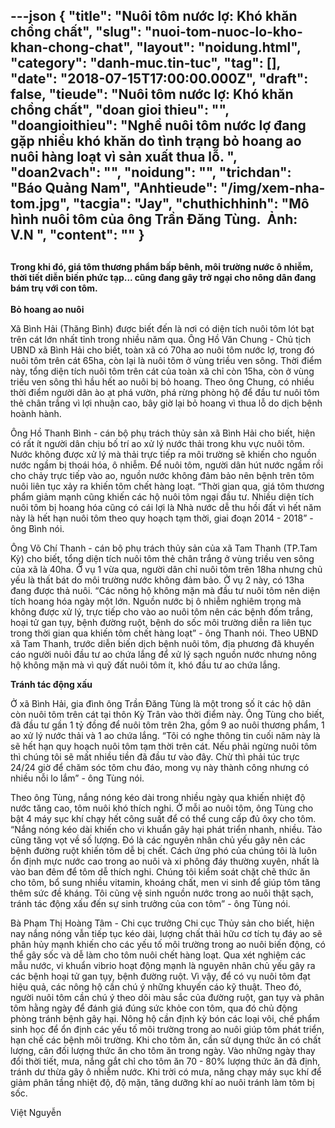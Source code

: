 ---json
{
    "title": "Nuôi tôm nước lợ: Khó khăn chồng chất",
    "slug": "nuoi-tom-nuoc-lo-kho-khan-chong-chat",
    "layout": "noidung.html",
    "category": "danh-muc.tin-tuc",
    "tag": [],
    "date": "2018-07-15T17:00:00.000Z",
    "draft": false,
    "tieude": "Nuôi tôm nước lợ: Khó khăn chồng chất",
    "doan gioi thieu": "",
    "doangioithieu": "Nghề nuôi tôm nước lợ đang gặp nhiều khó khăn do tình trạng bỏ hoang ao nuôi hàng loạt vì sản xuất thua lỗ. ",
    "doan2vach": "",
    "noidung": "",
    "trichdan": "Báo Quảng Nam",
    "Anhtieude": "/img/xem-nha-tom.jpg",
    "tacgia": "Jay",
    "chuthichhinh": "Mô hình nuôi tôm của ông Trần Đăng Tùng.  Ảnh: V.N ",
    "__content__": ""
}
---
<h2><span style="font-size:14px">Trong khi đ&oacute;, gi&aacute; t&ocirc;m thương phẩm bấp b&ecirc;nh, m&ocirc;i trường nước &ocirc; nhiễm, thời tiết diễn biến phức tạp... cũng đang g&acirc;y trở ngại cho n&ocirc;ng d&acirc;n đang b&aacute;m trụ với con t&ocirc;m.</span></h2>

<p><span style="font-size:14px"><strong>Bỏ hoang ao nu&ocirc;i</strong></span></p>

<p><span style="font-size:14px">X&atilde; B&igrave;nh Hải (Thăng B&igrave;nh) được biết đến l&agrave; nơi c&oacute; diện t&iacute;ch nu&ocirc;i t&ocirc;m l&oacute;t bạt tr&ecirc;n c&aacute;t lớn nhất tỉnh trong nhiều năm qua. &Ocirc;ng Hồ Văn Chung - Chủ tịch UBND x&atilde; B&igrave;nh Hải cho biết, to&agrave;n x&atilde; c&oacute; 70ha ao nu&ocirc;i t&ocirc;m nước lợ, trong đ&oacute; nu&ocirc;i t&ocirc;m tr&ecirc;n c&aacute;t 65ha, c&ograve;n lại l&agrave; nu&ocirc;i t&ocirc;m ở v&ugrave;ng triều ven s&ocirc;ng. Thời điểm n&agrave;y, tổng diện t&iacute;ch nu&ocirc;i t&ocirc;m tr&ecirc;n c&aacute;t của to&agrave;n x&atilde; chỉ c&ograve;n 15ha, c&ograve;n ở v&ugrave;ng triều ven s&ocirc;ng th&igrave; hầu hết ao nu&ocirc;i bị bỏ hoang. Theo &ocirc;ng Chung, c&oacute; nhiều thời điểm người d&acirc;n &agrave;o ạt ph&aacute; vườn, ph&aacute; rừng ph&ograve;ng hộ để đầu tư nu&ocirc;i t&ocirc;m thẻ ch&acirc;n trắng v&igrave; lợi nhuận cao, b&acirc;y giờ lại bỏ hoang v&igrave; thua lỗ do dịch bệnh ho&agrave;nh h&agrave;nh.</span></p>

<p><span style="font-size:14px">&Ocirc;ng Hồ Thanh B&igrave;nh - c&aacute;n bộ phụ tr&aacute;ch thủy sản x&atilde; B&igrave;nh Hải cho biết, hiện c&oacute; rất &iacute;t người d&acirc;n chịu bố tr&iacute; ao xử l&yacute; nước thải trong khu vực nu&ocirc;i t&ocirc;m. Nước kh&ocirc;ng được xử l&yacute; m&agrave; thải trực tiếp ra m&ocirc;i trường sẽ khiến cho nguồn nước ngầm bị tho&aacute;i h&oacute;a, &ocirc; nhiễm. Để nu&ocirc;i t&ocirc;m, người d&acirc;n h&uacute;t nước ngầm rồi cho chảy trực tiếp v&agrave;o ao, nguồn nước kh&ocirc;ng đảm bảo n&ecirc;n bệnh tr&ecirc;n t&ocirc;m nu&ocirc;i li&ecirc;n tục xảy ra khiến t&ocirc;m chết h&agrave;ng loạt. &ldquo;Thời gian qua, gi&aacute; t&ocirc;m thương phẩm giảm mạnh cũng khiến c&aacute;c hộ nu&ocirc;i t&ocirc;m ngại đầu tư. Nhiều diện t&iacute;ch nu&ocirc;i t&ocirc;m bị hoang h&oacute;a cũng c&oacute; c&aacute;i lợi l&agrave; Nh&agrave; nước dễ thu hồi đất v&igrave; hết năm n&agrave;y l&agrave; hết hạn nu&ocirc;i t&ocirc;m theo quy hoạch tạm thời, giai đoạn 2014 - 2018&rdquo; - &ocirc;ng B&igrave;nh n&oacute;i.</span></p>

<p><span style="font-size:14px">&Ocirc;ng V&otilde; Ch&iacute; Thanh - c&aacute;n bộ phụ tr&aacute;ch thủy sản của x&atilde; Tam Thanh (TP.Tam Kỳ) cho biết, tổng diện t&iacute;ch nu&ocirc;i t&ocirc;m thẻ ch&acirc;n trắng ở v&ugrave;ng triều ven s&ocirc;ng của x&atilde; l&agrave; 40ha. Ở vụ 1 vừa qua, người d&acirc;n chỉ nu&ocirc;i t&ocirc;m tr&ecirc;n 18ha nhưng chủ yếu l&agrave; thất b&aacute;t do m&ocirc;i trường nước kh&ocirc;ng đảm bảo. Ở vụ 2 n&agrave;y, c&oacute; 13ha đang được thả nu&ocirc;i. &ldquo;C&aacute;c n&ocirc;ng hộ kh&ocirc;ng mặn m&agrave; đầu tư nu&ocirc;i t&ocirc;m n&ecirc;n diện t&iacute;ch hoang h&oacute;a ng&agrave;y một lớn. Nguồn nước bị &ocirc; nhiễm nghi&ecirc;m trọng m&agrave; kh&ocirc;ng được xử l&yacute;, trực tiếp cho v&agrave;o ao nu&ocirc;i t&ocirc;m n&ecirc;n c&aacute;c bệnh đốm trắng, hoại tử gan tụy, bệnh đường ruột, bệnh do sốc m&ocirc;i trường diễn ra li&ecirc;n tục trong thời gian qua khiến t&ocirc;m chết h&agrave;ng loạt&rdquo; - &ocirc;ng Thanh n&oacute;i. Theo UBND x&atilde; Tam Thanh, trước diễn biến dịch bệnh nu&ocirc;i t&ocirc;m, địa phương đ&atilde; khuyến c&aacute;o người nu&ocirc;i đầu tư ao chứa lắng để xử l&yacute; sạch nguồn nước nhưng n&ocirc;ng hộ kh&ocirc;ng mặn m&agrave; v&igrave; quỹ đất nu&ocirc;i t&ocirc;m &iacute;t, kh&oacute; đầu tư ao chứa lắng.</span></p>

<p><span style="font-size:14px"><strong>Tr&aacute;nh t&aacute;c động xấu</strong></span></p>

<p><span style="font-size:14px">Ở x&atilde; B&igrave;nh Hải, gia đ&igrave;nh &ocirc;ng Trần Đăng T&ugrave;ng l&agrave; một trong số &iacute;t c&aacute;c hộ d&acirc;n c&ograve;n nu&ocirc;i t&ocirc;m tr&ecirc;n c&aacute;t tại th&ocirc;n Kỳ Tr&acirc;n v&agrave;o thời điểm n&agrave;y. &Ocirc;ng T&ugrave;ng cho biết, đ&atilde; đầu tư gần 1 tỷ đồng để nu&ocirc;i t&ocirc;m tr&ecirc;n 2ha, gồm 9 ao nu&ocirc;i thương phẩm, 1 ao xử l&yacute; nước thải v&agrave; 1 ao chứa lắng. &ldquo;T&ocirc;i c&oacute; nghe th&ocirc;ng tin cuối năm n&agrave;y l&agrave; sẽ hết hạn quy hoạch nu&ocirc;i t&ocirc;m tạm thời tr&ecirc;n c&aacute;t. Nếu phải ngừng nu&ocirc;i t&ocirc;m th&igrave; ch&uacute;ng t&ocirc;i sẽ mất nhiều tiền đ&atilde; đầu tư v&agrave;o đ&acirc;y. Chừ th&igrave; phải t&uacute;c trực 24/24 giờ để chăm s&oacute;c t&ocirc;m chu đ&aacute;o, mong vụ n&agrave;y th&agrave;nh c&ocirc;ng nhưng c&oacute; nhiều nỗi lo lắm&rdquo; - &ocirc;ng T&ugrave;ng n&oacute;i.</span></p>

<p><span style="font-size:14px">Theo &ocirc;ng T&ugrave;ng, nắng n&oacute;ng k&eacute;o d&agrave;i trong nhiều ng&agrave;y qua khiến nhiệt độ nước tăng cao, t&ocirc;m nu&ocirc;i kh&oacute; th&iacute;ch nghi. Ở mỗi ao nu&ocirc;i t&ocirc;m, &ocirc;ng T&ugrave;ng cho bật 4 m&aacute;y sục kh&iacute; chạy hết c&ocirc;ng suất để c&oacute; thể cung cấp đủ &ocirc;xy cho t&ocirc;m. &ldquo;Nắng n&oacute;ng k&eacute;o d&agrave;i khiến cho vi khuẩn g&acirc;y hại ph&aacute;t triển nhanh, nhiều. Tảo cũng tăng vọt về số lượng. Đ&oacute; l&agrave; c&aacute;c nguy&ecirc;n nh&acirc;n chủ yếu g&acirc;y n&ecirc;n c&aacute;c bệnh đường ruột khiến t&ocirc;m dễ bị chết. C&aacute;ch ứng ph&oacute; của ch&uacute;ng t&ocirc;i l&agrave; lu&ocirc;n ổn định mực nước cao trong ao nu&ocirc;i v&agrave; xi ph&ocirc;ng đ&aacute;y thường xuy&ecirc;n, nhất l&agrave; v&agrave;o ban đ&ecirc;m để t&ocirc;m dễ th&iacute;ch nghi. Ch&uacute;ng t&ocirc;i kiểm so&aacute;t chặt chẽ thức ăn cho t&ocirc;m, bổ sung nhiều vitamin, kho&aacute;ng chất, men vi sinh để gi&uacute;p t&ocirc;m tăng th&ecirc;m sức đề kh&aacute;ng. T&ocirc;i cũng vệ sinh nguồn nước trong ao nu&ocirc;i thật sạch, tr&aacute;nh t&aacute;c động xấu đến sự sinh trưởng của con t&ocirc;m&rdquo; - &ocirc;ng T&ugrave;ng n&oacute;i.</span></p>

<p><span style="font-size:14px">B&agrave; Phạm Thị Ho&agrave;ng T&acirc;m - Chi cục trưởng Chi cục Thủy sản cho biết, hiện nay nắng n&oacute;ng vẫn tiếp tục k&eacute;o d&agrave;i, lượng chất thải hữu cơ t&iacute;ch tụ đ&aacute;y ao sẽ ph&acirc;n hủy mạnh khiến cho c&aacute;c yếu tố m&ocirc;i trường trong ao nu&ocirc;i biến động, c&oacute; thể g&acirc;y sốc v&agrave; dễ l&agrave;m cho t&ocirc;m nu&ocirc;i chết h&agrave;ng loạt. Qua x&eacute;t nghiệm c&aacute;c mẫu nước, vi khuẩn vibrio hoạt động mạnh l&agrave; nguy&ecirc;n nh&acirc;n chủ yếu g&acirc;y ra c&aacute;c bệnh hoại tử gan tụy, bệnh đường ruột. V&igrave; vậy, để c&oacute; vụ nu&ocirc;i t&ocirc;m đạt hiệu quả, c&aacute;c n&ocirc;ng hộ cần ch&uacute; &yacute; những khuyến c&aacute;o kỹ thuật. Theo đ&oacute;, người nu&ocirc;i t&ocirc;m cần ch&uacute; &yacute; theo d&otilde;i m&agrave;u sắc của đường ruột, gan tụy v&agrave; ph&acirc;n t&ocirc;m hằng ng&agrave;y để đ&aacute;nh gi&aacute; đ&uacute;ng sức khỏe con t&ocirc;m, qua đ&oacute; chủ động ph&ograve;ng tr&aacute;nh bệnh g&acirc;y hại. N&ocirc;ng hộ cần định kỳ b&oacute;n c&aacute;c loại v&ocirc;i, chế phẩm sinh học để ổn định c&aacute;c yếu tố m&ocirc;i trường trong ao nu&ocirc;i gi&uacute;p t&ocirc;m ph&aacute;t triển, hạn chế c&aacute;c bệnh m&ocirc;i trường. Khi cho t&ocirc;m ăn, cần sử dụng thức ăn c&oacute; chất lượng, c&acirc;n đối lượng thức ăn cho t&ocirc;m ăn trong ng&agrave;y. V&agrave;o những ng&agrave;y thay đổi thời tiết, mưa, nắng gắt chỉ cho t&ocirc;m ăn 70 - 80% lượng thức ăn đ&atilde; định, tr&aacute;nh dư thừa g&acirc;y &ocirc; nhiễm nước. Khi trời c&oacute; mưa, năng chạy m&aacute;y sục kh&iacute; để giảm ph&acirc;n tầng nhiệt độ, độ mặn, tăng dưỡng kh&iacute; ao nu&ocirc;i tr&aacute;nh l&agrave;m t&ocirc;m bị sốc.</span></p>

<p><span style="font-size:14px">Việt Nguyễn&nbsp;</span></p>
